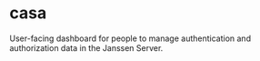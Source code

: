 # casa
User-facing dashboard for people to manage authentication and authorization data in the Janssen Server.
